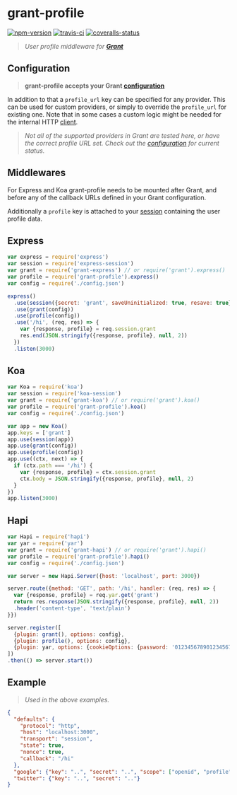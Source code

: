 
# grant-profile

[![npm-version]][npm] [![travis-ci]][travis] [![coveralls-status]][coveralls]

> _User profile middleware for **[Grant]**_

## Configuration

> **grant-profile accepts your Grant [configuration][grant-config]**

In addition to that a `profile_url` key can be specified for any provider. This can be used for custom providers, or simply to override the `profile_url` for existing one. Note that in some cases a custom logic might be needed for the internal HTTP [client].

> *Not all of the supported providers in Grant are tested here, or have the correct profile URL set. Check out the [configuration][profile-config] for current status.*

## Middlewares

For Express and Koa grant-profile needs to be mounted after Grant, and before any of the callback URLs defined in your Grant configuration.

Additionally a `profile` key is attached to your [session] containing the user profile data.

## Express

```js
var express = require('express')
var session = require('express-session')
var grant = require('grant-express') // or require('grant').express()
var profile = require('grant-profile').express()
var config = require('./config.json')

express()
  .use(session({secret: 'grant', saveUninitialized: true, resave: true}))
  .use(grant(config))
  .use(profile(config))
  .use('/hi', (req, res) => {
    var {response, profile} = req.session.grant
    res.end(JSON.stringify({response, profile}, null, 2))
  })
  .listen(3000)
```

## Koa

```js
var Koa = require('koa')
var session = require('koa-session')
var grant = require('grant-koa') // or require('grant').koa()
var profile = require('grant-profile').koa()
var config = require('./config.json')

var app = new Koa()
app.keys = ['grant']
app.use(session(app))
app.use(grant(config))
app.use(profile(config))
app.use((ctx, next) => {
  if (ctx.path === '/hi') {
    var {response, profile} = ctx.session.grant
    ctx.body = JSON.stringify({response, profile}, null, 2)
  }
})
app.listen(3000)
```

## Hapi

```js
var Hapi = require('hapi')
var yar = require('yar')
var grant = require('grant-hapi') // or require('grant').hapi()
var profile = require('grant-profile').hapi()
var config = require('./config.json')

var server = new Hapi.Server({host: 'localhost', port: 3000})

server.route({method: 'GET', path: '/hi', handler: (req, res) => {
  var {response, profile} = req.yar.get('grant')
  return res.response(JSON.stringify({response, profile}, null, 2))
  .header('content-type', 'text/plain')
}})

server.register([
  {plugin: grant(), options: config},
  {plugin: profile(), options: config},
  {plugin: yar, options: {cookieOptions: {password: '01234567890123456789012345678912', isSecure: false}}},
])
.then(() => server.start())
```

## Example

> _Used in the above examples._

```json
{
  "defaults": {
    "protocol": "http",
    "host": "localhost:3000",
    "transport": "session",
    "state": true,
    "nonce": true,
    "callback": "/hi"
  },
  "google": {"key": "..", "secret": "..", "scope": ["openid", "profile", "email"]},
  "twitter": {"key": "..", "secret": ".."}
}
```

  [npm-version]: https://img.shields.io/npm/v/grant-profile.svg?style=flat-square (NPM Version)
  [travis-ci]: https://img.shields.io/travis/simov/grant-profile/master.svg?style=flat-square (Build Status)
  [coveralls-status]: https://img.shields.io/coveralls/simov/grant-profile.svg?style=flat-square (Test Coverage)

  [npm]: https://www.npmjs.com/package/grant-profile
  [travis]: https://travis-ci.org/simov/grant-profile
  [coveralls]: https://coveralls.io/r/simov/grant-profile?branch=master

  [grant]: https://github.com/simov/grant
  [grant-config]: https://github.com/simov/grant#configuration
  [session]: https://github.com/simov/grant#session
  [profile-config]: https://github.com/simov/grant-profile/blob/master/config/profile.json
  [client]: https://github.com/simov/grant-profile/blob/master/lib/client.js
